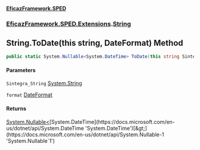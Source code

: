 #### [EficazFramework.SPED](EficazFrameworkSPED.md 'EficazFramework SPED')
### [EficazFramework.SPED.Extensions](EficazFramework.SPED.Extensions.md 'EficazFramework.SPED.Extensions').[String](EficazFramework.SPED.Extensions/String.md 'EficazFramework.SPED.Extensions.String')

## String.ToDate(this string, DateFormat) Method

```csharp
public static System.Nullable<System.DateTime> ToDate(this string Sintegra_String, EficazFramework.SPED.Extensions.DateFormat format);
```
#### Parameters

<a name='EficazFramework.SPED.Extensions.String.ToDate(thisstring,EficazFramework.SPED.Extensions.DateFormat).Sintegra_String'></a>

`Sintegra_String` [System.String](https://docs.microsoft.com/en-us/dotnet/api/System.String 'System.String')

<a name='EficazFramework.SPED.Extensions.String.ToDate(thisstring,EficazFramework.SPED.Extensions.DateFormat).format'></a>

`format` [DateFormat](EficazFramework.SPED.Extensions/DateFormat.md 'EficazFramework.SPED.Extensions.DateFormat')

#### Returns
[System.Nullable&lt;](https://docs.microsoft.com/en-us/dotnet/api/System.Nullable-1 'System.Nullable`1')[System.DateTime](https://docs.microsoft.com/en-us/dotnet/api/System.DateTime 'System.DateTime')[&gt;](https://docs.microsoft.com/en-us/dotnet/api/System.Nullable-1 'System.Nullable`1')